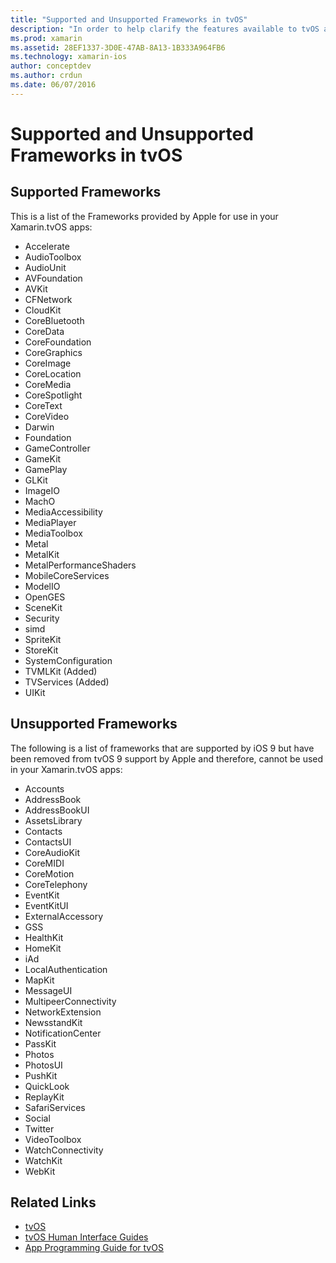 ```yaml
---
title: "Supported and Unsupported Frameworks in tvOS"
description: "In order to help clarify the features available to tvOS applications, this document provides two lists of Apple frameworks: those supported by tvOS, and those not supported by tvOS."
ms.prod: xamarin
ms.assetid: 28EF1337-3D0E-47AB-8A13-1B333A964FB6
ms.technology: xamarin-ios
author: conceptdev
ms.author: crdun
ms.date: 06/07/2016
---
```


# Supported and Unsupported Frameworks in tvOS

<a name="Supported-Frameworks" />

## Supported Frameworks

This is a list of the Frameworks provided by Apple for use in your Xamarin.tvOS apps:

- Accelerate
- AudioToolbox
- AudioUnit
- AVFoundation
- AVKit
- CFNetwork
- CloudKit
- CoreBluetooth
- CoreData
- CoreFoundation
- CoreGraphics
- CoreImage
- CoreLocation
- CoreMedia
- CoreSpotlight
- CoreText
- CoreVideo
- Darwin
- Foundation
- GameController
- GameKit
- GamePlay
- GLKit
- ImageIO
- MachO
- MediaAccessibility
- MediaPlayer
- MediaToolbox
- Metal
- MetalKit
- MetalPerformanceShaders
- MobileCoreServices
- ModelIO
- OpenGES
- SceneKit
- Security
- simd
- SpriteKit
- StoreKit
- SystemConfiguration
- TVMLKit (Added)
- TVServices (Added)
- UIKit

<a name="Unsupported-Frameworks" />

## Unsupported Frameworks

The following is a list of frameworks that are supported by iOS 9 but have been removed from tvOS 9 support by Apple and therefore, cannot be used in your Xamarin.tvOS apps:

- Accounts
- AddressBook
- AddressBookUI
- AssetsLibrary
- Contacts
- ContactsUI
- CoreAudioKit
- CoreMIDI
- CoreMotion
- CoreTelephony
- EventKit
- EventKitUI
- ExternalAccessory
- GSS
- HealthKit
- HomeKit
- iAd
- LocalAuthentication
- MapKit
- MessageUI
- MultipeerConnectivity
- NetworkExtension
- NewsstandKit
- NotificationCenter
- PassKit
- Photos
- PhotosUI
- PushKit
- QuickLook
- ReplayKit
- SafariServices
- Social
- Twitter
- VideoToolbox
- WatchConnectivity
- WatchKit
- WebKit

## Related Links

- [tvOS](https://developer.apple.com/tvos/)
- [tvOS Human Interface Guides](https://developer.apple.com/tvos/human-interface-guidelines/)
- [App Programming Guide for tvOS](https://developer.apple.com/library/prerelease/tvos/documentation/General/Conceptual/AppleTV_PG/)

